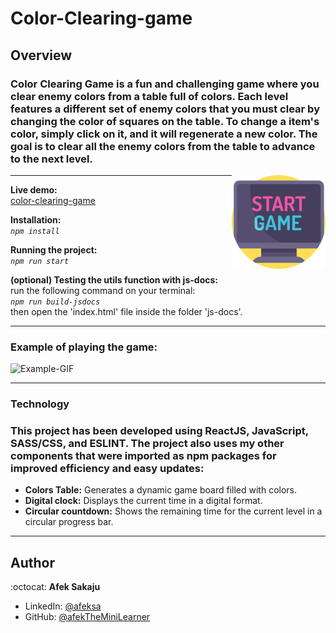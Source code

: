 # Color-Clearing-game

## Overview

### Color Clearing Game is a fun and challenging game where you clear enemy colors from a table full of colors. Each level features a different set of enemy colors that you must clear by changing the color of squares on the table. To change a item's color, simply click on it, and it will regenerate a new color. The goal is to clear all the enemy colors from the table to advance to the next level. <br />

<img src="./readme-resources/game.png" width=150px height=150px align="right">

---

**Live demo:**</br>[color-clearing-game](http://afektheminilearner.github.io/color-clearing-game)

**Installation:**</br>
_`npm install`_

**Running the project:**</br>
_`npm run start`_

**(optional) Testing the utils function with js-docs:**</br>
run the following command on your terminal:</br> _`npm run build-jsdocs`_</br>then open the 'index.html' file inside the folder 'js-docs'.

---

### **Example of playing the game:**

![Example-GIF](./readme-resources/game-gif.gif)

---

### **Technology**

### This project has been developed using ReactJS, JavaScript, SASS/CSS, and ESLINT. The project also uses my other components that were imported as npm packages for improved efficiency and easy updates:

- **Colors Table:** Generates a dynamic game board filled with colors.
- **Digital clock:** Displays the current time in a digital format.
- **Circular countdown:** Shows the remaining time for the current level in a circular progress bar.

---

## Author

:octocat: **Afek Sakaju**

- LinkedIn: [@afeksa](https://www.linkedin.com/in/afeksa/)
- GitHub: [@afekTheMiniLearner](https://github.com/afekTheMiniLearner)
